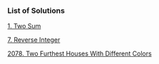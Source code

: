 ### List of Solutions

[1. Two Sum](https://github.com/WilcyWilson/LeetCode-Solutions/tree/master/src/intern/questions/twosum01#readme)

[7. Reverse Integer](https://github.com/WilcyWilson/LeetCode-Solutions/tree/master/src/intern/questions/reverseinteger07#readme)

[2078. Two Furthest Houses With Different Colors](https://github.com/WilcyWilson/LeetCode-Solutions/tree/master/src/intern/questions/twofurthesthouseswithdifferentcolors2078#readme)


